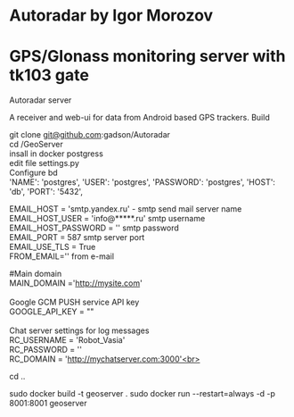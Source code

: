 # Autoradar by Igor Morozov 
# GPS/Glonass monitoring server with tk103 gate
Autoradar server

A receiver and web-ui for data from Android based GPS trackers.
Build

git clone git@github.com:gadson/Autoradar<br>
cd /GeoServer<br>
insall in docker postgress<br>
edit file settings.py<br>
Configure bd<br>
        'NAME': 'postgres',
        'USER': 'postgres',
        'PASSWORD': 'postgres',
        'HOST': 'db',
        'PORT': '5432',

EMAIL_HOST = 'smtp.yandex.ru' - smtp send mail server name<br>
EMAIL_HOST_USER = 'info@*****.ru' smtp username<br>
EMAIL_HOST_PASSWORD = '' smtp password<br>
EMAIL_PORT = 587 smtp server port<br>
EMAIL_USE_TLS = True<br>
FROM_EMAIL='' from e-mail<br>

#Main domain<br>
MAIN_DOMAIN ='http://mysite.com' <br>
<br>
Google GCM PUSH service API key <br>
GOOGLE_API_KEY = "" <br>
<br>
Chat server settings for log messages<br>
RC_USERNAME = 'Robot_Vasia'<br>
RC_PASSWORD = ''<br>
RC_DOMAIN = 'http://mychatserver.com:3000'<br>

cd ..

sudo docker build -t geoserver .
sudo docker run --restart=always -d -p 8001:8001 geoserver

